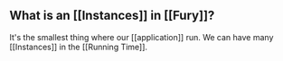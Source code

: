## What is an [[Instances]] in [[Fury]]?
It's the smallest thing where our [[application]] run. We can have many [[Instances]] in the [[Running Time]].

